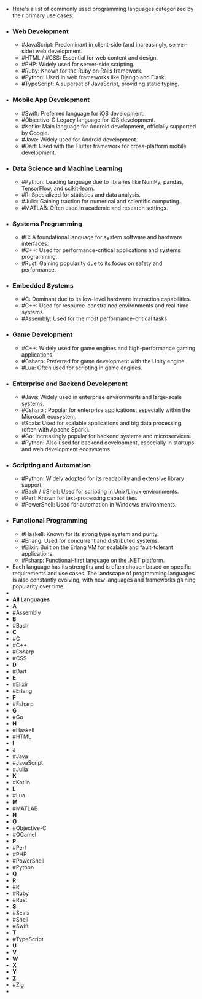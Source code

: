 - Here's a list of commonly used programming languages categorized by their primary use cases:
- ### Web Development
	- #JavaScript: Predominant in client-side (and increasingly, server-side) web development.
	- #HTML / #CSS: Essential for web content and design.
	- #PHP: Widely used for server-side scripting.
	- #Ruby: Known for the Ruby on Rails framework.
	- #Python: Used in web frameworks like Django and Flask.
	- #TypeScript: A superset of JavaScript, providing static typing.
- ### Mobile App Development
	- #Swift: Preferred language for iOS development.
	- #Objective-C Legacy language for iOS development.
	- #Kotlin: Main language for Android development, officially supported by Google.
	- #Java: Widely used for Android development.
	- #Dart: Used with the Flutter framework for cross-platform mobile development.
- ### Data Science and Machine Learning
	- #Python: Leading language due to libraries like NumPy, pandas, TensorFlow, and scikit-learn.
	- #R: Specialized for statistics and data analysis.
	- #Julia: Gaining traction for numerical and scientific computing.
	- #MATLAB: Often used in academic and research settings.
- ### Systems Programming
	- #C: A foundational language for system software and hardware interfaces.
	- #C++: Used for performance-critical applications and systems programming.
	- #Rust: Gaining popularity due to its focus on safety and performance.
- ### Embedded Systems
	- #C: Dominant due to its low-level hardware interaction capabilities.
	- #C++: Used for resource-constrained environments and real-time systems.
	- #Assembly: Used for the most performance-critical tasks.
- ### Game Development
	- #C++: Widely used for game engines and high-performance gaming applications.
	- #Csharp: Preferred for game development with the Unity engine.
	- #Lua: Often used for scripting in game engines.
- ### Enterprise and Backend Development
	- #Java: Widely used in enterprise environments and large-scale systems.
	- #Csharp : Popular for enterprise applications, especially within the Microsoft ecosystem.
	- #Scala: Used for scalable applications and big data processing (often with Apache Spark).
	- #Go: Increasingly popular for backend systems and microservices.
	- #Python: Also used for backend development, especially in startups and web development ecosystems.
- ### Scripting and Automation
	- #Python: Widely adopted for its readability and extensive library support.
	- #Bash / #Shell: Used for scripting in Unix/Linux environments.
	- #Perl: Known for text-processing capabilities.
	- #PowerShell: Used for automation in Windows environments.
- ### Functional Programming
	- #Haskell: Known for its strong type system and purity.
	- #Erlang: Used for concurrent and distributed systems.
	- #Elixir: Built on the Erlang VM for scalable and fault-tolerant applications.
	- #Fsharp: Functional-first language on the .NET platform.
- Each language has its strengths and is often chosen based on specific requirements and use cases. The landscape of programming languages is also constantly evolving, with new languages and frameworks gaining popularity over time.
-
- **All Languages**
- **A**
- #Assembly
- **B**
- #Bash
- **C**
- #C
- #C++
- #Csharp
- #CSS
- **D**
- #Dart
- **E**
- #Elixir
- #Erlang
- **F**
- #Fsharp
- **G**
- #Go
- **H**
- #Haskell
- #HTML
- **I**
- **J**
- #Java
- #JavaScript
- #Julia
- **K**
- #Kotlin
- **L**
- #Lua
- **M**
- #MATLAB
- **N**
- **O**
- #Objective-C
- #OCamel
- **P**
- #Perl
- #PHP
- #PowerShell
- #Python
- **Q**
- **R**
- #R
- #Ruby
- #Rust
- **S**
- #Scala
- #Shell
- #Swift
- **T**
- #TypeScript
- **U**
- **V**
- **W**
- **X**
- **Y**
- **Z**
- #Zig
-
